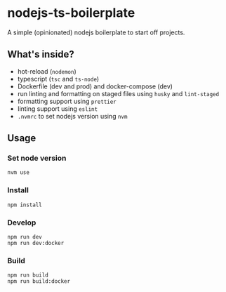# nodejs-ts-boilerplate

A simple (opinionated) nodejs boilerplate to start off projects.

## What's inside?

- hot-reload (`nodemon`)
- typescript (`tsc` and `ts-node`)
- Dockerfile (dev and prod) and docker-compose (dev)
- run linting and formatting on staged files using `husky` and `lint-staged`
- formatting support using `prettier`
- linting support using `eslint`
- `.nvmrc` to set nodejs version using `nvm`

## Usage

### Set node version

```
nvm use
```

### Install

```
npm install
```

### Develop

```
npm run dev
npm run dev:docker
```

### Build

```
npm run build
npm run build:docker
```
